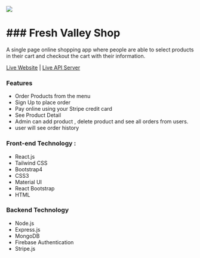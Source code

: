
![](https://i.ibb.co/FD42mTQ/Capture.png)

<h1>### Fresh Valley Shop</h1>

A single page online shopping app where people are able to select products in their cart and checkout the cart with their information.


[Live Website](https://fresh-valley-shop-f8eda.web.app/) | [Live API Server](https://fresh-valley-shop-server.herokuapp.com/)
### Features

- Order Products from the menu
- Sign Up to place order
- Pay online using your Stripe credit card
- See Product Detail
- Admin can add product , delete product and see all orders from users.
- user will see order history
### Front-end Technology :

- React.js
- Tailwind CSS
- Bootstrap4
- CSS3
- Material UI
- React Bootstrap
- HTML

### Backend Technology

- Node.js
- Express.js
- MongoDB
- Firebase Authentication
- Stripe.js
